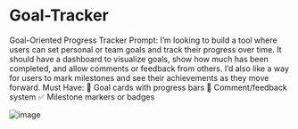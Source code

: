 # Goal-Tracker
Goal-Oriented Progress Tracker
Prompt:
I’m looking to build a tool where users can set personal or team goals and track their progress over time. It should have a dashboard to visualize goals, show how much has been completed, and allow comments or feedback from others. I’d also like a way for users to mark milestones and see their achievements as they move forward.
Must Have:
🎯 Goal cards with progress bars
📝 Comment/feedback system
✅ Milestone markers or badges

![image](https://github.com/user-attachments/assets/5e99cd36-5023-46de-b2f3-d2e3c50ef00e)
